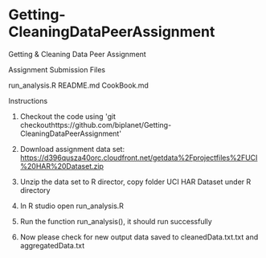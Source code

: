 # Getting-CleaningDataPeerAssignment
Getting &amp; Cleaning Data Peer Assignment 

Assignment Submission Files

run_analysis.R
README.md
CookBook.md

Instructions

1. Checkout the code using 'git checkouthttps://github.com/biplanet/Getting-CleaningDataPeerAssignment'

2. Download assignment data set: https://d396qusza40orc.cloudfront.net/getdata%2Fprojectfiles%2FUCI%20HAR%20Dataset.zip

3. Unzip the data set to R director, copy folder UCI HAR Dataset under R directory

4. In R studio open run_analysis.R

5. Run the function run_analysis(), it should run successfully

6. Now please check for new output data saved to cleanedData.txt.txt and aggregatedData.txt 


